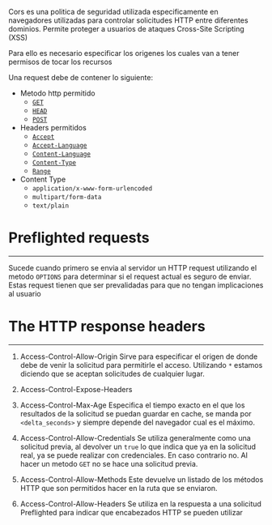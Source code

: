 Cors es una politica de seguridad utilizada especificamente en navegadores utilizadas para controlar solicitudes HTTP entre diferentes dominios. 
Permite proteger a usuarios de ataques Cross-Site Scripting (XSS)

Para ello es necesario especificar los origenes los cuales van a tener permisos de tocar los recursos 

Una request debe de contener lo siguiente:
- Metodo http permitido
	- [`GET`](https://developer.mozilla.org/en-US/docs/Web/HTTP/Reference/Methods/GET)
	- [`HEAD`](https://developer.mozilla.org/en-US/docs/Web/HTTP/Reference/Methods/HEAD)
	- [`POST`](https://developer.mozilla.org/en-US/docs/Web/HTTP/Reference/Methods/POST)
- Headers permitidos
	- [`Accept`](https://developer.mozilla.org/en-US/docs/Web/HTTP/Reference/Headers/Accept)
	- [`Accept-Language`](https://developer.mozilla.org/en-US/docs/Web/HTTP/Reference/Headers/Accept-Language)
	- [`Content-Language`](https://developer.mozilla.org/en-US/docs/Web/HTTP/Reference/Headers/Content-Language)
	- [`Content-Type`](https://developer.mozilla.org/en-US/docs/Web/HTTP/Reference/Headers/Content-Type)
	- [`Range`](https://developer.mozilla.org/en-US/docs/Web/HTTP/Reference/Headers/Range)
- Content Type
	- `application/x-www-form-urlencoded`
	- `multipart/form-data`
	- `text/plain`

# Preflighted requests
---
Sucede cuando primero se envia al servidor un HTTP request utilizando el metodo `OPTIONS` para determinar si el request actual es seguro de enviar. Estas request tienen que ser prevalidadas para que no tengan implicaciones al usuario

# The HTTP response headers
---
1. Access-Control-Allow-Origin
	Sirve para especificar el origen de donde debe de venir la solicitud para permitirle el acceso. Utilizando `*` estamos diciendo que se aceptan solicitudes de cualquier lugar.
2. Access-Control-Expose-Headers

3. Access-Control-Max-Age
	Especifica el tiempo exacto en el que los resultados de la solicitud se puedan guardar en cache, se manda por `<delta_seconds>` y siempre depende del navegador cual es el máximo.
4. Access-Control-Allow-Credentials
	Se utiliza generalmente como una solicitud previa, al devolver un `true` lo que indica que ya en la solicitud real, ya se puede realizar con credenciales. En caso contrario no.
	Al hacer un metodo `GET` no se hace una solicitud previa.
5. Access-Control-Allow-Methods
	Este devuelve un listado de los métodos HTTP que son permitidos hacer en la ruta que se enviaron.
6. Access-Control-Allow-Headers
	Se utiliza en la respuesta a una solicitud Preflighted para indicar que encabezados HTTP se pueden utilizar
